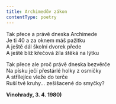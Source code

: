 ```yaml
---
title: Archimedův zákon
contentType: poetry
---
```


<section>

Tak přece a právě dneska Archimede  
Je ti 40 a za oknem máš pažitku  
A ještě dál školní dvorek přede  
A ještě blíž křečová žíla štěká na lýtku

</section>

<section>

Tak přece ale proč právě dneska bezvěrče  
Na písku ječí přestárlé holky z osmičky  
A střílejíce vleže do terče  
Ruší tvé kruhy… zešišacené do smyčky?

</section>

<section>

__Vinohrady, 3. 4. 1980)__

</section>
